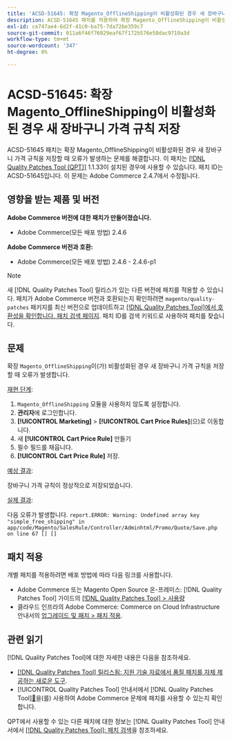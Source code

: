 ```yaml
---
title: 'ACSD-51645: 확장 Magento_OfflineShipping이 비활성화된 경우 새 장바구니 가격 규칙 저장'
description: ACSD-51645 패치를 적용하여 확장 Magento_OfflineShipping이 비활성화된 경우 새 장바구니 가격 규칙을 저장할 때 오류가 발생하는 Adobe Commerce 문제를 해결합니다.
exl-id: ce747ae4-6d2f-41c0-ba75-7da72be359c7
source-git-commit: 011a6f46f76029eaf67f172b576e58dac9710a3d
workflow-type: tm+mt
source-wordcount: '347'
ht-degree: 0%

---
```


# ACSD-51645: 확장 Magento_OfflineShipping이 비활성화된 경우 새 장바구니 가격 규칙 저장

ACSD-51645 패치는 확장 Magento_OfflineShipping이 비활성화된 경우 새 장바구니 가격 규칙을 저장할 때 오류가 발생하는 문제를 해결합니다. 이 패치는 [[!DNL Quality Patches Tool (QPT)]](https://experienceleague.adobe.com/ko/docs/commerce-operations/tools/quality-patches-tool/quality-patches-tool-to-self-serve-quality-patches) 1.1.33이 설치된 경우에 사용할 수 있습니다. 패치 ID는 ACSD-51645입니다. 이 문제는 Adobe Commerce 2.4.7에서 수정됩니다.

## 영향을 받는 제품 및 버전

**Adobe Commerce 버전에 대한 패치가 만들어졌습니다.**

* Adobe Commerce(모든 배포 방법) 2.4.6

**Adobe Commerce 버전과 호환:**

* Adobe Commerce(모든 배포 방법) 2.4.6 - 2.4.6-p1

>[!NOTE]
>
>새 [!DNL Quality Patches Tool] 릴리스가 있는 다른 버전에 패치를 적용할 수 있습니다. 패치가 Adobe Commerce 버전과 호환되는지 확인하려면 `magento/quality-patches` 패키지를 최신 버전으로 업데이트하고 [[!DNL Quality Patches Tool]에서 호환성을 확인합니다. 패치 검색 페이지](<https://experienceleague.adobe.com/tools/commerce-quality-patches/index.html?lang=ko>). 패치 ID를 검색 키워드로 사용하여 패치를 찾습니다.

## 문제

확장 `Magento_OfflineShipping`이(가) 비활성화된 경우 새 장바구니 가격 규칙을 저장할 때 오류가 발생합니다.

<u>재현 단계</u>:

1. `Magento_OfflineShipping` 모듈을 사용하지 않도록 설정합니다.
1. **관리자**&#x200B;에 로그인합니다.
1. **[!UICONTROL Marketing]** > **[!UICONTROL Cart Price Rules]**(으)로 이동합니다.
1. 새 **[!UICONTROL Cart Price Rule]** 만들기
1. 필수 필드를 채웁니다.
1. **[!UICONTROL Cart Price Rule]** 저장.

<u>예상 결과</u>:

장바구니 가격 규칙이 정상적으로 저장되었습니다.

<u>실제 결과</u>:

다음 오류가 발생합니다.
`report.ERROR: Warning: Undefined array key "simple_free_shipping" in app/code/Magento/SalesRule/Controller/Adminhtml/Promo/Quote/Save.php on line 67 [] []`

## 패치 적용

개별 패치를 적용하려면 배포 방법에 따라 다음 링크를 사용합니다.

* Adobe Commerce 또는 Magento Open Source 온-프레미스: [!DNL Quality Patches Tool] 가이드의 [[!DNL Quality Patches Tool] > 사용량](/help/tools/quality-patches-tool/usage.md)
* 클라우드 인프라의 Adobe Commerce: Commerce on Cloud Infrastructure 안내서의 [업그레이드 및 패치 > 패치 적용](https://experienceleague.adobe.com/docs/commerce-cloud-service/user-guide/develop/upgrade/apply-patches.html?lang=ko).

## 관련 읽기

[!DNL Quality Patches Tool]에 대한 자세한 내용은 다음을 참조하세요.

* [[!DNL Quality Patches Tool] 릴리스됨: 지원 기술 자료에서 품질 패치를 자체 제공하는 새로운 도구](https://experienceleague.adobe.com/ko/docs/commerce-operations/tools/quality-patches-tool/quality-patches-tool-to-self-serve-quality-patches).
* [!UICONTROL Quality Patches Tool] 안내서에서  [!DNL Quality Patches Tool][&#128279;](/help/tools/quality-patches-tool/patches-available-in-qpt/check-patch-for-magento-issue-with-magento-quality-patches.md)을(를) 사용하여 Adobe Commerce 문제에 패치를 사용할 수 있는지 확인합니다.


QPT에서 사용할 수 있는 다른 패치에 대한 정보는 [!DNL Quality Patches Tool] 안내서에서 [[!DNL Quality Patches Tool]: 패치 검색](<https://experienceleague.adobe.com/tools/commerce-quality-patches/index.html?lang=ko>)을 참조하세요.
